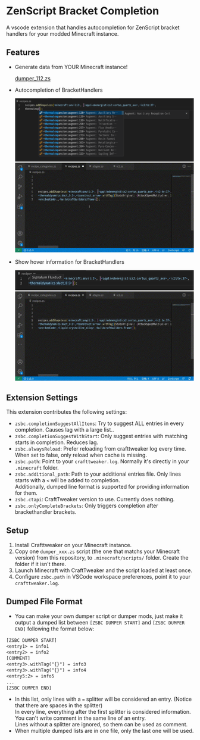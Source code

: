 # ZenScript Bracket Completion

A vscode extension that handles autocompletion for ZenScript bracket handlers for your modded Minecraft instance.

## Features

* Generate data from YOUR Minecraft instance!

    [dumper_112.zs](dumper_112.zs)

* Autocompletion of BracketHandlers

    ![images/completion.png](images/completion.png)
    ![images/completion.gif](images/completion.gif)

* Show hover information for BracketHandlers

    ![images/hover.png](images/hover.png)  
    ![images/hover.gif](images/hover.gif)


## Extension Settings

This extension contributes the following settings:
* `zsbc.completionSuggestAllItems`: Try to suggest ALL entries in every completion. Causes lag with a large list..
* `zsbc.completionSuggestWithStart`: Only suggest entries with matching starts in completion. Reduces lag.
* `zsbc.alwaysReload`: Prefer reloading from crafttweaker log every time. When set to false, only reload when cache is missing.
* `zsbc.path`: Point to your `crafttweaker.log`. Normally it's directly in your `.minecraft` folder.
* `zsbc.additional_path`: Path to your additional entries file. Only lines starts with a `<` will be added to completion.  
  Additionally, dumped line format is supported for providing information for them.
* `zsbc.ctapi`: CraftTweaker version to use. Currently does nothing.
* `zsbc.onlyCompleteBrackets`: Only triggers completion after brackethandler brackets.

## Setup
1. Install Crafttweaker on your Minecraft instance.
2. Copy one `dumper_xxx.zs` script (the one that matchs your Minecraft version) from this repository, to `.minecraft/scripts/` folder. Create the folder if it isn't there.
3. Launch Minecraft with CraftTweaker and the script loaded at least once.
4. Configure `zsbc.path` in VSCode workspace preferences, point it to your `crafttweaker.log`.

## Dumped File Format
- You can make your own dumper script or dumper mods, just make it output a dumped list between `[ZSBC DUMPER START]` and `[ZSBC DUMPER END]` following the format below:  
```
[ZSBC DUMPER START]
<entry1> = info1
<entry2> = info2
[COMMENT]
<entry3>.withTag("{}") = info3
<entry3>.withTag("{}") = info4
<entry5:2> = info5
...
[ZSBC DUMPER END]
```
- In this list, only lines with a ` = ` splitter will be considered an entry. (Notice that there are spaces in the splitter)  
  In every line, everything after the first splitter is considered information. You can't write comment in the same line of an entry.  
  Lines without a splitter are ignored, so them can be used as comment.  
- When multiple dumped lists are in one file, only the last one will be used.  